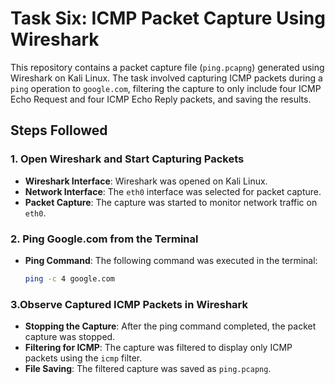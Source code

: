 # Task Six: ICMP Packet Capture Using Wireshark

This repository contains a packet capture file (`ping.pcapng`) generated using Wireshark on Kali Linux. The task involved capturing ICMP packets during a `ping` operation to `google.com`, filtering the capture to only include four ICMP Echo Request and four ICMP Echo Reply packets, and saving the results.

## Steps Followed

### 1. Open Wireshark and Start Capturing Packets
- **Wireshark Interface**: Wireshark was opened on Kali Linux.
- **Network Interface**: The `eth0` interface was selected for packet capture.
- **Packet Capture**: The capture was started to monitor network traffic on `eth0`.

### 2. Ping Google.com from the Terminal
- **Ping Command**: The following command was executed in the terminal:
  ```bash
  ping -c 4 google.com
### 3.Observe Captured ICMP Packets in Wireshark
- **Stopping the Capture**: After the ping command completed, the packet capture was stopped.
- **Filtering for ICMP**: The capture was filtered to display only ICMP packets using the `icmp` filter.  
- **File Saving**: The filtered capture was saved as `ping.pcapng`.
